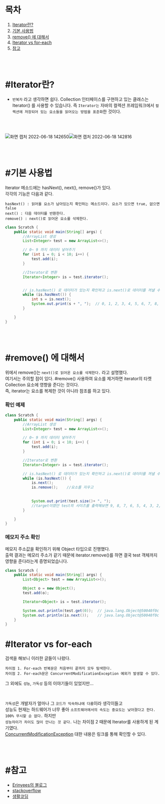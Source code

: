 # 목차 
1) [Iterator란?](#iterator란)
2) [기본 사용법](#기본-사용법)
3) [remove() 에 대해서](#remove-에-대해서)
4) [Iterator vs for-each ](#iterator-vs-for-each)
5) [참고](#참고)

<br>
<br>

# #Iterator란?

- `반복자` 라고 생각하면 쉽다. Collection 인터페이스를 구현하고 있는 클래스는 Iterator() 를 사용할 수 있습니다.  즉 `Iterator는` 자바의 컬렉션 프레임워크에서 `컬렉션에 저장되어 있는 요소들을 읽어오는 방법을 표준화`한 것이다.

<br>
<br>

![화면 캡처 2022-06-18 142650](https://user-images.githubusercontent.com/81284265/174424198-0c5fec9b-4f4f-4e78-97b9-a2fee5f856dc.png)![화면 캡처 2022-06-18 142816](https://user-images.githubusercontent.com/81284265/174424301-2787a892-ca40-4bb6-8c3d-5ff080789980.png)


<br>
<br>


# #기본 사용법
Iterator 메소드에는 hasNext(), next(), remove()가 있다.  
각각의 기능은 다음과 같다.  
``` 
hasNext() : 읽어올 요소가 남아있는지 확인하는 메소드이다. 요소가 있으면 true, 없으면 false  
next() : 다음 데이터를 반환한다.  
remove() : next()로 읽어온 요소를 삭제한다.  
```

``` java
class Scratch {
    public static void main(String[] args) {
        //ArrayList 생성
        List<Integer> test = new ArrayList<>();

        // 0~ 9 까지 데이터 넣어주기
        for (int i = 0; i < 10; i++) {
            test.add(i);
        }

        //Iterator로 변환
        Iterator<Integer> is = test.iterator();


        // is.hasNext() 로 데이터가 있는지 확인하고 is.next()로 데이터를 꺼낼 수 있따.
        while (is.hasNext()) {
            int s = is.next();
            System.out.print(s + ", ");  // 0, 1, 2, 3, 4, 5, 6, 7, 8, 9, 
        }

    }
}
```

<br>
<br>

# #remove() 에 대해서

위에서 remove()는 `next()로 읽어온 요소를 삭제한다.` 라고 설명했다.  
여기서는 주의할 점이 있다. #remove() 사용하여 요소를 제거하면 iterator의 타켓 Collection 요소에 영향을 준다는 것이다.  
즉, iterator는 요소를 복제한 것이 아니라 참조를 하고 있다.

### 확인 예제
```java
class Scratch {
    public static void main(String[] args) {
        //ArrayList 생성
        List<Integer> test = new ArrayList<>();

        // 0~ 9 까지 데이터 넣어주기
        for (int i = 0; i < 10; i++) {
            test.add(i);
        }

        //Iterator로 변환
        Iterator<Integer> is = test.iterator();

        // is.hasNext() 로 데이터가 있는지 확인하고 is.next()로 데이터를 꺼낼 수 있따.
        while (is.hasNext()) {
            is.next();
            is.remove();    //요소를 지우고
            
            
            System.out.print(test.size()+ ", "); 
            //target이였던 test의 사이즈를 출력해보면 9, 8, 7, 6, 5, 4, 3, 2, 1, 0, 로 줄어든 것을 확인할 수있다.
        }

    }
}
```

### 메모지 주소 확인
메모지 주소값을 확인하기 위해 Object 타입으로 진행했다.   
출력 결과는 메모리 주소가 같기 때문에 iterator.remove()를 하면 결국 test 객체까지 영향을 준다라는게 증명되었습니다.  
```java
class Scratch {
    public static void main(String[] args) {
        List<Object> test = new ArrayList<>();

        Object o = new Object();
        test.add(o);

        Iterator<Object> is = test.iterator();

        System.out.println(test.get(0));  // java.lang.Object@50040f0c
        System.out.println(is.next());    // java.lang.Object@50040f0c
    }
}
```

# #Iterator vs for-each  

검색을 해보니 이러한 글들이 나왔다.  
```
차이점 1. For-each 반복문은 처음부터 끝까지 모두 탐색한다.
차이점 2. For-each문은 ConcurrentModificationException 예외가 발생할 수 있다.
```

그 외에도 `성능`, `가독성` 등의 이야기들이 있었지만...  

<br>

`가독성`은 개발자가 얼마나 그 `코드가 익숙하냐에 다름`이라 생각이들고  
성능도 현재는 하드웨어가 너무 좋아 `소프트웨어에서의 속도는 중요도는 낮아졌다고 한다. 100% 무시할 순 없다.` 하지만  
`성능차이가 차이도 많이 안나는 것 같다.` 나는 차이점 2 때문에 Iterator를 사용하게 된 계기였다.  
[ConcurrentModificationException](https://github.com/whitewise95/TIL/tree/main/Java/error) 대한 내용은 링크를 통해 확인할 수 있다.

<br>
<br>

# #참고
- [Erinyees의 블로그](https://erinyees.tistory.com/21)  
- [stackoverflow](https://stackoverflow.com/questions/22267919/iterator-vs-for)
- [생활코딩](https://www.youtube.com/watch?v=DQN32cBaUEE)










